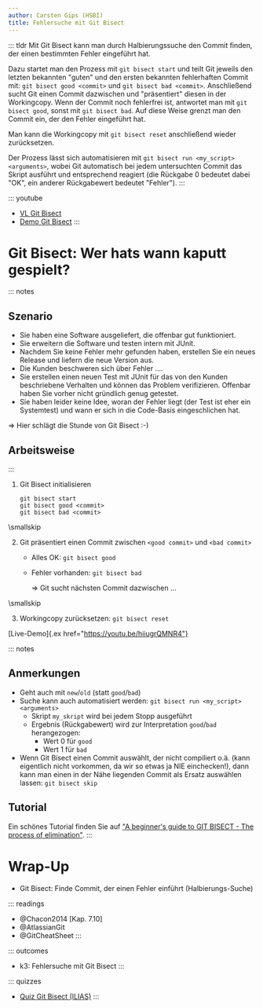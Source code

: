 ```yaml
---
author: Carsten Gips (HSBI)
title: Fehlersuche mit Git Bisect
---
```


::: tldr
Mit Git Bisect kann man durch Halbierungssuche den Commit finden, der einen
bestimmten Fehler eingeführt hat.

Dazu startet man den Prozess mit `git bisect start` und teilt Git jeweils den
letzten bekannten "guten" und den ersten bekannten fehlerhaften Commit mit:
`git bisect good <commit>` und `git bisect bad <commit>`. Anschließend sucht Git
einen Commit dazwischen und "präsentiert" diesen in der Workingcopy. Wenn der Commit
noch fehlerfrei ist, antwortet man mit `git bisect good`, sonst mit
`git bisect bad`. Auf diese Weise grenzt man den Commit ein, der den Fehler
eingeführt hat.

Man kann die Workingcopy mit `git bisect reset` anschließend wieder zurücksetzen.

Der Prozess lässt sich automatisieren mit `git bisect run <my_script> <arguments>`,
wobei Git automatisch bei jedem untersuchten Commit das Skript ausführt und
entsprechend reagiert (die Rückgabe 0 bedeutet dabei "OK", ein anderer Rückgabewert
bedeutet "Fehler").
:::

::: youtube
-   [VL Git Bisect](https://youtu.be/9XWwefIokPg)
-   [Demo Git Bisect](https://youtu.be/hiiugrQMNR4)
:::

# Git Bisect: Wer hats wann kaputt gespielt?

::: notes
## Szenario

-   Sie haben eine Software ausgeliefert, die offenbar gut funktioniert.
-   Sie erweitern die Software und testen intern mit JUnit.
-   Nachdem Sie keine Fehler mehr gefunden haben, erstellen Sie ein neues Release
    und liefern die neue Version aus.
-   Die Kunden beschweren sich über Fehler ....
-   Sie erstellen einen neuen Test mit JUnit für das von den Kunden beschriebene
    Verhalten und können das Problem verifizieren. Offenbar haben Sie vorher nicht
    gründlich genug getestet.
-   Sie haben leider keine Idee, woran der Fehler liegt (der Test ist eher ein
    Systemtest) und wann er sich in die Code-Basis eingeschlichen hat.

=\> Hier schlägt die Stunde von Git Bisect :-)

## Arbeitsweise
:::

1.  Git Bisect initialisieren

        git bisect start
        git bisect good <commit>
        git bisect bad <commit>

\smallskip

2.  Git präsentiert einen Commit zwischen `<good commit>` und `<bad commit>`
    -   Alles OK: `git bisect good`

    -   Fehler vorhanden: `git bisect bad`

        =\> Git sucht nächsten Commit dazwischen ...

\smallskip

3.  Workingcopy zurücksetzen: `git bisect reset`

[Live-Demo]{.ex href="https://youtu.be/hiiugrQMNR4"}

::: notes
## Anmerkungen

-   Geht auch mit `new`/`old` (statt `good`/`bad`)
-   Suche kann auch automatisiert werden: `git bisect run <my_script> <arguments>`
    -   Skript `my_skript` wird bei jedem Stopp ausgeführt
    -   Ergebnis (Rückgabewert) wird zur Interpretation `good`/`bad` herangezogen:
        -   Wert 0 für `good`
        -   Wert 1 für `bad`
-   Wenn Git Bisect einen Commit auswählt, der nicht compiliert o.ä. (kann
    eigentlich nicht vorkommen, da wir so etwas ja NIE einchecken!), dann kann man
    einen in der Nähe liegenden Commit als Ersatz auswählen lassen:
    `git bisect skip`

## Tutorial

Ein schönes Tutorial finden Sie auf ["A beginner's guide to GIT BISECT - The process
of
elimination"](https://www.metaltoad.com/blog/beginners-guide-git-bisect-process-elimination).
:::

# Wrap-Up

-   Git Bisect: Finde Commit, der einen Fehler einführt (Halbierungs-Suche)

::: readings
-   @Chacon2014 [Kap. 7.10]
-   @AtlassianGit
-   @GitCheatSheet
:::

::: outcomes
-   k3: Fehlersuche mit Git Bisect
:::

::: quizzes
-   [Quiz Git Bisect
    (ILIAS)](https://www.hsbi.de/elearning/goto.php?target=tst_1106247&client_id=FH-Bielefeld)
:::
